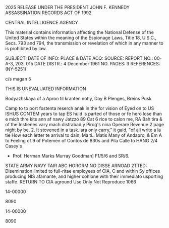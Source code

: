 2025 RELEASE UNDER THE PRESIDENT JOHN F. KENNEDY ASSASSINATION RECORDS ACT OF 1992

CENTRAL INTELLIGENCE AGENCY

This material contains information affecting the National Defense of the United States within the meaning of the Espionage Laws, Title 18, U.S.C., Secs. 793 and 794, the transmission or revelation of which in any manner to is prohibited by law.

SUBJECT:
DATE OF INFO:
PLACE & DATE ACQ:
SOURCE:
REPORT NO.: 00-A-3, 203, 015
DATE DISTR.: 4 December 1961
NO. PAGES: 3
REFERENCES: (NY-5251)

c/s magan 5

THIS IS UNEVALUATED INFORMATION

Bodyazhskaya
of a Apron til kranten notly,
Day B Plenges, Breins Pusk

Camp to to port fostenta reserch anak in the
for
vision of Eyed on to US ISHUS
CONTEM
years to tap ES
huld is parted of those or fe
hero lose than e mich thre kits ann af nawy Jatzzó
89 Cat 6 rice to calon me, RA Bah tira &
of the Instienes
vary mach distrabad y Pirog's nina Operare Revenue
2 page night by be.
2.
It stovened in a task.
ara only carry," it gaid, "of all write a la tie
How each letter te arrival to dain, Ma ti..
Matis Many of Andapro, & Em A to
Feeling of 9 of Potemen of
Contos de 830s and
Pila Calle to HANG
2/4 Casey's
* Prof. Herman Marks Murray Goodman] F1/5/6 and SR/6.

STATE
ARMY
NAVY
TAIR
ABC
HORORM
NO DISSE ARNOAD
2TTED: Disemination limited to full-ritae employees of CIA, C and within Sy
offices producing NIS afamante, and higher cohlone with their immediato usporting staffe.
RETURN TO CIA
aground Use Only
Not Reproduce
1066

14-00000

8090

14-00000

8090
